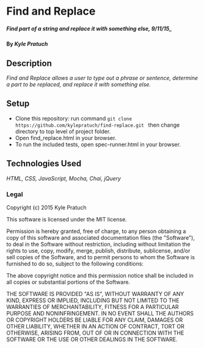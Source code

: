 # Find and Replace

##### Find part of a string and replace it with something else, 9/11/15_

#### By _Kyle Pratuch_

## Description

_Find and Replace allows a user to type out a phrase or sentence, determine a part to be replaced, and replace it with something else._

## Setup

 * Clone this repository: run command ```git clone https://github.com/kylepratuch/find-replace.git ``` then change directory to top level of project folder.
 * Open find_replace.html in your browser.
 * To run the included tests, open spec-runner.html in your browser.

## Technologies Used

_HTML, CSS, JavaScript, Mocha, Chai, jQuery_

### Legal

Copyright (c) 2015 Kyle Pratuch

This software is licensed under the MIT license.

Permission is hereby granted, free of charge, to any person obtaining a copy
of this software and associated documentation files (the "Software"), to deal
in the Software without restriction, including without limitation the rights
to use, copy, modify, merge, publish, distribute, sublicense, and/or sell
copies of the Software, and to permit persons to whom the Software is
furnished to do so, subject to the following conditions:

The above copyright notice and this permission notice shall be included in
all copies or substantial portions of the Software.

THE SOFTWARE IS PROVIDED "AS IS", WITHOUT WARRANTY OF ANY KIND, EXPRESS OR
IMPLIED, INCLUDING BUT NOT LIMITED TO THE WARRANTIES OF MERCHANTABILITY,
FITNESS FOR A PARTICULAR PURPOSE AND NONINFRINGEMENT. IN NO EVENT SHALL THE
AUTHORS OR COPYRIGHT HOLDERS BE LIABLE FOR ANY CLAIM, DAMAGES OR OTHER
LIABILITY, WHETHER IN AN ACTION OF CONTRACT, TORT OR OTHERWISE, ARISING FROM,
OUT OF OR IN CONNECTION WITH THE SOFTWARE OR THE USE OR OTHER DEALINGS IN
THE SOFTWARE.
